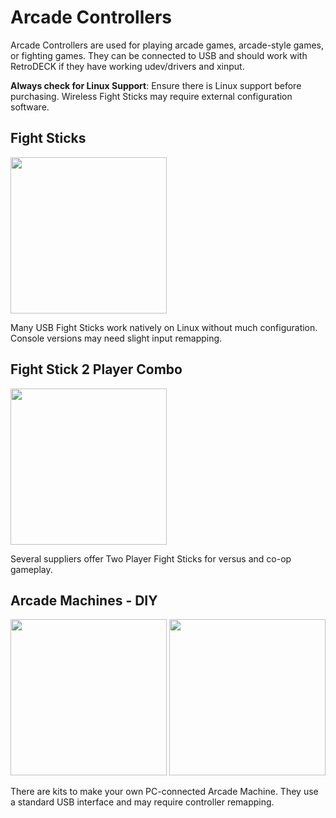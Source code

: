 # Arcade Controllers

Arcade Controllers are used for playing arcade games, arcade-style games, or fighting games. They can be connected to USB and should work with RetroDECK if they have working udev/drivers and xinput.

**Always check for Linux Support**: Ensure there is Linux support before purchasing. Wireless Fight Sticks may require external configuration software.

## Fight Sticks

<img src="../../../wiki_images/controllers/arcade-ps3.png" width="250">

Many USB Fight Sticks work natively on Linux without much configuration. Console versions may need slight input remapping.

## Fight Stick 2 Player Combo

<img src="../../../wiki_images/controllers/arcade-x-arcade.png" width="250">

Several suppliers offer Two Player Fight Sticks for versus and co-op gameplay.

## Arcade Machines - DIY

<img src="../../../wiki_images/controllers/arcade-set.png" width="250">
<img src="../../../wiki_images/controllers/arcade-trackball.png" width="250">

There are kits to make your own PC-connected Arcade Machine. They use a standard USB interface and may require controller remapping.


